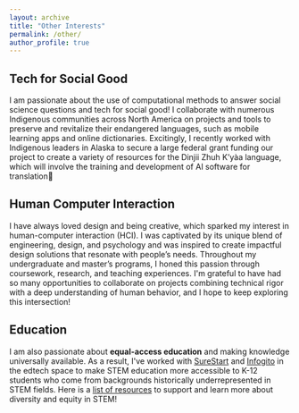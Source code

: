 ```yaml
---
layout: archive
title: "Other Interests"
permalink: /other/
author_profile: true
---
```


## Tech for Social Good

I am passionate about the use of computational methods to answer social science questions and tech for social good! I collaborate with numerous Indigenous communities across North America on projects and tools to preserve and revitalize their endangered languages, such as mobile learning apps and online dictionaries. Excitingly, I recently worked with Indigenous leaders in Alaska to secure a large federal grant funding our project to create a variety of resources for the Dinjii Zhuh Kʼyàa language, which will involve the training and development of AI software for translation🥳 

## Human Computer Interaction
I have always loved design and being creative, which sparked my interest in human-computer interaction (HCI). I was captivated by its unique blend of engineering, design, and psychology and was inspired to create impactful design solutions that resonate with people’s needs. Throughout my undergraduate and master’s programs, I honed this passion through coursework, research, and teaching experiences. I'm grateful to have had so many opportunities to collaborate on projects combining technical rigor with a deep understanding of human behavior, and I hope to keep exploring this intersection!


## Education
I am also passionate about **equal-access education** and making knowledge universally available. As a result, I've worked with [SureStart](https://mysurestart.com/) and [Infogito](https://www.linkedin.com/company/infogito) in the edtech space to make STEM education more accessible to K-12 students who come from backgrounds historically underrepresented in STEM fields. Here is a [list of resources](https://collegeeducated.com/resources/diversity-and-equity-in-stem/) to support and learn more about diversity and equity in STEM!